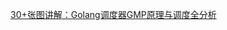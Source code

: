[30+张图讲解：Golang调度器GMP原理与调度全分析](https://mp.weixin.qq.com/s?__biz=MzAxMTA4Njc0OQ==\&mid=2651438895\&idx=3\&sn=d7328484410c825c6e35b51a324f0c65\&chksm=80bb61ddb7cce8cba59349bcae7c067db08e66428650962450cd3a081b9e96fae8db45758087\&scene=126\&sessionid=1585231174\&key=e3d4fc81247dc17be845ac49b3b77f7c5547152b010e4390d6f09fea491d711b41d6a9a458ecc94ff30f9453973700fa8debc4c41e51a046dad8b5ae516a456860bc4ccb5e6fb1d30a9e4f1fa9d944f4\&ascene=1\&uin=MTI5MDkxNTEyMQ%3D%3D\&devicetype=Windows+10\&version=62080079\&lang=zh_CN\&exportkey=AYYSzYhahVj8TWHZtHU7EJ4%3D\&pass_ticket=68mdFPnFF43VJm%2FJet%2FAHWOty0mdE4bJwtOPFh14OROl%2BGW%2BFP3pFKTB0UYmZ%2FUb)
